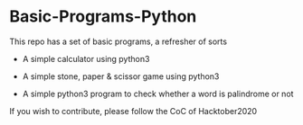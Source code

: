 # Basic-Programs-Python
This repo has a set of basic programs, a refresher of sorts
- A simple calculator using python3

- A simple stone, paper & scissor game using python3

- A simple python3 program to check whether a word is palindrome or not 

If you wish to contribute, please follow the CoC of Hacktober2020
